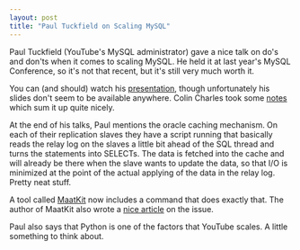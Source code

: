 ```yaml
---
layout: post
title: "Paul Tuckfield on Scaling MySQL"
---
```

Paul Tuckfield (YouTube's MySQL administrator) gave a nice talk on do's and don'ts when it comes to scaling MySQL. He held it at last year's MySQL Conference, so it's not that recent, but it's still very much worth it.

You can (and should) watch his [presentation](http://mefeedia.com/entry/5238551/), though unfortunately his slides don't seem to be available anywhere. Colin Charles took some [notes](http://www.bytebot.net/blog/archives/2007/04/26/extreme-makeover-database-or-mysqlyoutube) which sum it up quite nicely.

At the end of his talks, Paul mentions the oracle caching mechanism. On each of their replication slaves they have a script running that basically reads the relay log on the slaves a little bit ahead of the SQL thread and turns the statements into SELECTs. The data is fetched into the cache and will already be there when the slave wants to update the data, so that I/O is minimized at the point of the actual applying of the data in the relay log. Pretty neat stuff.

A tool called [MaatKit](http://www.xaprb.com/blog/category/maatkit/) now includes a command that does exactly that. The author of MaatKit also wrote a [nice article](http://www.xaprb.com/blog/2008/01/13/how-pre-fetching-relay-logs-speeds-up-mysql-replication-slaves/) on the issue.

Paul also says that Python is one of the factors that YouTube scales. A little something to think about.